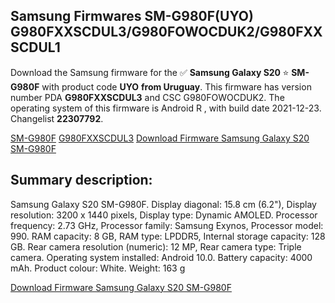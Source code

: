 <h2>Samsung Firmwares SM-G980F(UYO) G980FXXSCDUL3/G980FOWOCDUK2/G980FXXSCDUL1</h2>
Download the Samsung firmware for the ✅ <strong>Samsung Galaxy S20 </strong> ⭐ <strong>SM-G980F</strong> with product code <strong>UYO</strong> <strong> from Uruguay</strong>. This firmware has version number PDA <strong>G980FXXSCDUL3</strong> and CSC G980FOWOCDUK2. The operating system of this firmware is Android R , with build date 2021-12-23. Changelist <strong>22307792</strong>.

[SM-G980F](https://samfirm.shop/samsung/model/SM-G980F)
[G980FXXSCDUL3](https://samfirm.shop/samsung/pda/G980FXXSCDUL3)
[Download Firmware Samsung Galaxy S20 SM-G980F](https://samfirm.shop/samsung/firmware/485080)
<h2>Summary description:</h2>
<p>Samsung Galaxy S20 SM-G980F. Display diagonal: 15.8 cm (6.2"), Display resolution: 3200 x 1440 pixels, Display type: Dynamic AMOLED. Processor frequency: 2.73 GHz, Processor family: Samsung Exynos, Processor model: 990. RAM capacity: 8 GB, RAM type: LPDDR5, Internal storage capacity: 128 GB. Rear camera resolution (numeric): 12 MP, Rear camera type: Triple camera. Operating system installed: Android 10.0. Battery capacity: 4000 mAh. Product colour: White. Weight: 163 g</p>


[Download Firmware Samsung Galaxy S20 SM-G980F](https://samfirm.shop/samsung/firmware/485080)
